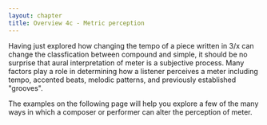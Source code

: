 ```yaml
---
layout: chapter
title: Overview 4c - Metric perception
---
```


Having just explored how changing the tempo of a piece written in 3/x can change the classfication between compound and simple, it should be no surprise that aural interpretation of meter is a subjective process. Many factors play a role in determining how a listener perceives a meter including tempo, accented beats, melodic patterns, and previously established "grooves". 

The examples on the following page will help you explore a few of the many ways in which a composer or performer can alter the perception of meter.